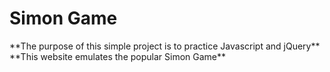 <h1>Simon Game</h1>
**The purpose of this simple project is to practice Javascript and jQuery**
**This website emulates the popular Simon Game**
